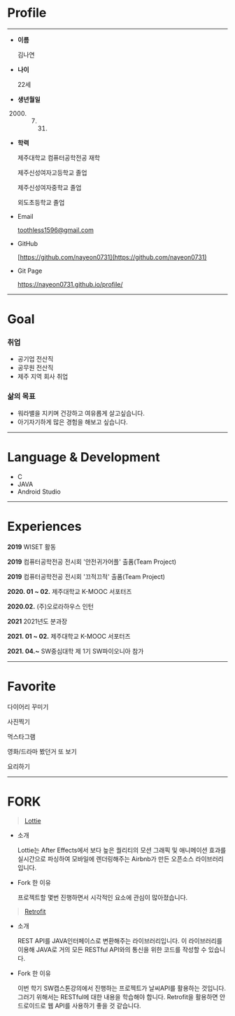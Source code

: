 # Profile

---

- **이름**

    김나연

- **나이**

     22세

- **생년월일**

     2000. 07. 31.

- **학력**

    제주대학교 컴퓨터공학전공 재학

    제주신성여자고등학교 졸업

    제주신성여자중학교 졸업

    외도초등학교 졸업

- Email

    toothless1596@gmail.com

- GitHub

    [https://github.com/nayeon0731](https://github.com/nayeon0731)

- Git Page

    https://nayeon0731.github.io/profile/


---

# Goal

### **취업**

- 공기업 전산직
- 공무원 전산직
- 제주 지역 회사 취업

### **삶의 목표**

- 워라밸을 지키며 건강하고 여유롭게 살고싶습니다.
- 아기자기하게 많은 경험을 해보고 싶습니다.

---

# Language & Development

- C
- JAVA
- Android Studio

---

# Experiences

**2019**   WISET 활동

**2019**   컴퓨터공학전공 전시회 '안전귀가어플' 출품(Team Project)

**2019**   컴퓨터공학전공 전시회 '끄적끄적' 출품(Team Project)

**2020. 01 ~ 02.**   제주대학교 K-MOOC 서포터즈

**2020.02.**   (주)오로라하우스 인턴

**2021**  2021년도 분과장

**2021. 01 ~ 02.**   제주대학교 K-MOOC 서포터즈

**2021. 04.~**   SW중심대학 제 1기 SW파이오니아 참가

---

# **Favorite**

다이어리 꾸미기

사진찍기

먹스타그램

영화/드라마 봤던거 또 보기

요리하기

---

# FORK

> [Lottie](https://github.com/nayeon0731/lottie-android)

- 소개

    Lottie는 After Effects에서 보다 높은 퀄리티의 모션 그래픽 및 애니메이션 효과를 실시간으로  파싱하여 모바일에 렌더링해주는 Airbnb가 만든 오픈소스 라이브러리입니다. 

- Fork 한 이유

    프로젝트할 몇번 진행하면서 시각적인 요소에 관심이 많아졌습니다. 

> [Retrofit](https://github.com/nayeon0731/retrofit)

- 소개

    REST API를 JAVA인터페이스로 변환해주는 라이브러리입니다. 이 라이브러리를 이용해 JAVA로 거의 모든 RESTful API와의 통신을 위한 코드를 작성할 수 있습니다.

- Fork 한 이유

    이번 학기 SW캡스톤강의에서 진행하는 프로젝트가 날씨API를 활용하는 것입니다. 그러기 위해서는 RESTful에 대한 내용을 학습해야 합니다. Retrofit을 활용하면 안드로이드로 웹 API를 사용하기 좋을 것 같습니다.
